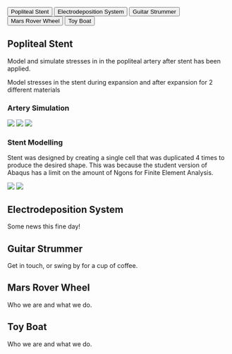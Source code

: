 <html>
<style>
 link rel="stylesheet" href="tabs.css">
</style>
<script>
function openPage(pageName, elmnt, color) {
  var i, tabcontent, tablinks;
  tabcontent = document.getElementsByClassName("tabcontent");
  for (i = 0; i < tabcontent.length; i++) {
    tabcontent[i].style.display = "none";
  }
  
  tablinks = document.getElementsByClassName("tablink");
  for (i = 0; i < tablinks.length; i++) {
    tablinks[i].style.backgroundColor = "";
  }
  document.getElementById(pageName).style.display = "block";

  elmnt.style.backgroundColor = color;
  }
  window.onload = function() {
    
    document.getElementById("defaultOpen").click();
  };
</script>


<button class="tablink" onclick="openPage('1', this, 'red')" id="defaultOpen">Popliteal Stent</button>
<button class="tablink" onclick="openPage('2', this, 'green')">Electrodeposition System</button>
<button class="tablink" onclick="openPage('3', this, 'blue')">Guitar Strummer</button>
<button class="tablink" onclick="openPage('4', this, 'orange')">Mars Rover Wheel</button>
<button class="tablink" onclick="openPage('5', this, 'orange')">Toy Boat</button>

<div id="1" class="tabcontent">
  <h2>Popliteal Stent</h2>
  <p>Model and simulate stresses in in the popliteal artery after stent has been applied.</p>
  <p>Model stresses in the stent during expansion and after expansion for 2 different materials</p>
  <h3>Artery Simulation</h3>
  <img src="3d Modelling Projects/Popliteal Stent/UnstentedArtery"/>
  <img src="3d Modelling Projects/Popliteal Stent/StentedArtery"/>
  <img src="3d Modelling Projects/Popliteal Stent/ArteryStress"/>
 <h3>Stent Modelling</h3>
 <p>Stent was designed by creating a single cell that was duplicated 4 times to produce the desired shape. This was because the student version of Abaqus has a limit on the amount of Ngons for Finite Element Analysis.</p>
  <img src="3d Modelling Projects/Popliteal Stent/UnexpandedStent"/>
  <img src="3d Modelling Projects/Popliteal Stent/StentUnitDesign"/>
 
</div>

<div id="2" class="tabcontent">
  <h2>Electrodeposition System</h2>
  <p>Some news this fine day!</p>
</div>

<div id="3" class="tabcontent">
  <h2>Guitar Strummer</h2>
  <p>Get in touch, or swing by for a cup of coffee.</p>
</div>

<div id="4" class="tabcontent">
  <h2>Mars Rover Wheel</h2>
  <p>Who we are and what we do.</p>
</div> 

<div id="5" class="tabcontent">
  <h2>Toy Boat</h2>
  <p>Who we are and what we do.</p>
</div> 
</html>
